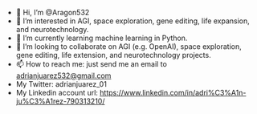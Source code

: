 - 👋 Hi, I’m @Aragon532
- 👀 I’m interested in AGI, space exploration, gene editing, life expansion, and neurotechnology.
- 🌱 I’m currently learning machine learning in Python.
- 💞️ I’m looking to collaborate on AGI (e.g. OpenAI), space exploration, gene editing, life extension, and neurotechnology projects.
- 📫 How to reach me: just send me an email to adrianjuarez532@gmail.com
- My Twitter: adrianjuarez_01
- My Linkedin account url: https://www.linkedin.com/in/adri%C3%A1n-ju%C3%A1rez-790313210/
